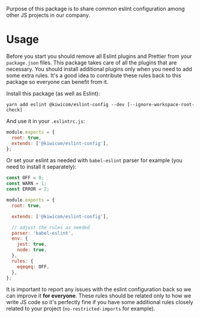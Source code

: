 Purpose of this package is to share common eslint configuration among other JS projects in our company.

# Usage

Before you start you should remove all Eslint plugins and Prettier from your `package.json` files. This package takes care of all the plugins that are necessary. You should install additional plugins only when you need to add some extra rules. It's a good idea to contribute these rules back to this package so everyone can benefit from it.

Install this package (as well as Eslint):

```
yarn add eslint @kiwicom/eslint-config --dev [--ignore-workspace-root-check]
```

And use it in your `.eslintrc.js`:

```js
module.exports = {
  root: true,
  extends: ['@kiwicom/eslint-config'],
};
```

Or set your eslint as needed with `babel-eslint` parser for example (you need to install it separately):

```js
const OFF = 0;
const WARN = 1;
const ERROR = 2;

module.exports = {
  root: true,

  extends: ['@kiwicom/eslint-config'],

  // adjust the rules as needed
  parser: 'babel-eslint',
  env: {
    jest: true,
    node: true,
  },
  rules: {
    eqeqeq: OFF,
  },
};
```

It is important to report any issues with the eslint configuration back so we can improve it **for everyone**. These rules should be related only to how we write JS code so it's perfectly fine if you have some additional rules closely related to your project (`no-restricted-imports` for example).
